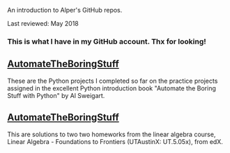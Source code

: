 An introduction to Alper\'s GitHub repos.

Last reviewed: May 2018

### This is what I have in my GitHub account. Thx for looking!

## [AutomateTheBoringStuff](https://github.com/apaksoy/automatetheboringstuff)

These are the Python projects I completed so far on the practice projects assigned in the excellent Python introduction book "Automate the Boring Stuff with Python" by Al Sweigart.

## [AutomateTheBoringStuff](https://github.com/apaksoy/slicing-dicing)

This are solutions to two two homeworks from the linear algebra course, Linear Algebra - Foundations to Frontiers (UTAustinX: UT.5.05x), from edX.
